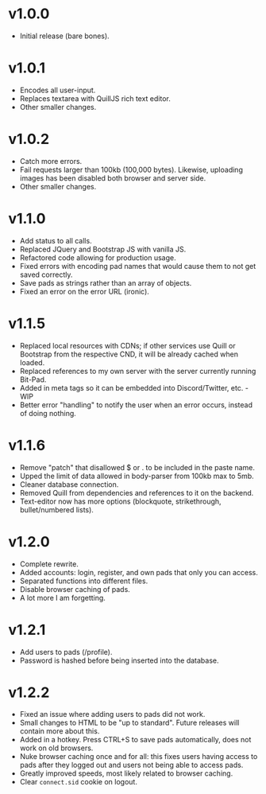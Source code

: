 # v1.0.0
* Initial release (bare bones).

# v1.0.1
* Encodes all user-input.
* Replaces textarea with QuillJS rich text editor.
* Other smaller changes.

# v1.0.2
* Catch more errors.
* Fail requests larger than 100kb (100,000 bytes). Likewise, uploading images has been disabled both browser and server side.
* Other smaller changes.

# v1.1.0
* Add status to all calls.
* Replaced JQuery and Bootstrap JS with vanilla JS.
* Refactored code allowing for production usage.
* Fixed errors with encoding pad names that would cause them to not get saved correctly.
* Save pads as strings rather than an array of objects.
* Fixed an error on the error URL (ironic).

# v1.1.5
* Replaced local resources with CDNs; if other services use Quill or Bootstrap from the respective CND, it will be already cached when loaded.
* Replaced references to my own server with the server currently running Bit-Pad.
* Added in meta tags so it can be embedded into Discord/Twitter, etc. - WIP
* Better error "handling" to notify the user when an error occurs, instead of doing nothing.

# v1.1.6
* Remove "patch" that disallowed $ or . to be included in the paste name.
* Upped the limit of data allowed in body-parser from 100kb max to 5mb.
* Cleaner database connection.
* Removed Quill from dependencies and references to it on the backend. 
* Text-editor now has more options (blockquote, strikethrough, bullet/numbered lists).

# v1.2.0
* Complete rewrite.
* Added accounts: login, register, and own pads that only you can access.
* Separated functions into different files.
* Disable browser caching of pads.
* A lot more I am forgetting.

# v1.2.1
* Add users to pads (/profile).
* Password is hashed before being inserted into the database.

# v1.2.2
* Fixed an issue where adding users to pads did not work.
* Small changes to HTML to be "up to standard". Future releases will contain more about this.
* Added in a hotkey. Press CTRL+S to save pads automatically, does not work on old browsers.
* Nuke browser caching once and for all: this fixes users having access to pads after they logged out and users not being able to access pads.
* Greatly improved speeds, most likely related to browser caching.
* Clear ``connect.sid`` cookie on logout.